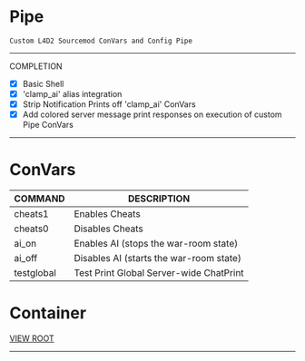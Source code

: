 # Pipe

```
Custom L4D2 Sourcemod ConVars and Config Pipe
```
***
COMPLETION
- [x] Basic Shell
- [x] 'clamp_ai' alias integration
- [x] Strip Notification Prints off 'clamp_ai' ConVars
- [x] Add colored server message print responses on execution of custom Pipe ConVars

***
# ConVars

COMMAND | DESCRIPTION
------------ | -------------
cheats1 | Enables Cheats
cheats0 | Disables Cheats
ai_on | Enables AI (stops the war-room state)
ai_off | Disables AI (starts the war-room state)
testglobal | Test Print Global Server-wide ChatPrint


# Container
[VIEW ROOT](https://github.com/A-gent/L4D2-Pipe)

***
